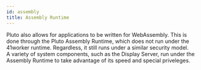 ```yaml
---
id: assembly
title: Assembly Runtime
---
```


Pluto also allows for applications to be written for WebAssembly. 
This is done through the Pluto Assembly Runtime, which does not run under the 41worker runtime.
Regardless, it still runs under a similar security model.  
A variety of system components, such as the Display Server, run under the Assembly Runtime to take advantage of its speed and special priveleges.